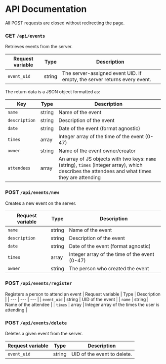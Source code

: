 # API Documentation

All POST requests are closed without redirecting the page.

### GET `/api/events`
Retrieves events from the server.

| Request variable | Type | Description | 
| --- | --- | --- |
| `event_uid` | string | The server-assigned event UID. If empty, the server returns every event. |

The return data is a JSON object formatted as:

| Key | Type | Description | 
| --- | --- | --- |
| `name` | string | Name of the event |
| `description` | string | Description of the event |
| `date` | string | Date of the event (format agnostic) |
| `times` | array | Integer array of the time of the event (0-47) |
| `owner` | string | Name of the event owner/creator |
| `attendees` | array | An array of JS objects with two keys: `name` (string), `times` (integer array), which describes the attendees and what times they are attending |

### POST `/api/events/new`
Creates a new event on the server.

| Request variable | Type | Description | 
| --- | --- | --- |
| `name` | string | Name of the event |
| `description` | string | Description of the event |
| `date` | string | Date of the event (format agnostic) |
| `times` | array | Integer array of the time of the event (0-47) |
| `owner` | string | The person who created the event |

### POST `/api/events/register`

Registers a person to attend an event
| Request variable | Type | Description | 
| --- | --- | --- |
| `event_uid` | string | UID of the event |
| `name` | string | Name of the attendee |
| `times` | array | Integer array of the times the user is attending |

### POST `/api/events/delete`
Deletes a given event from the server.

| Request variable | Type | Description | 
| --- | --- | --- |
| `event_uid` | string | UID of the event to delete. |